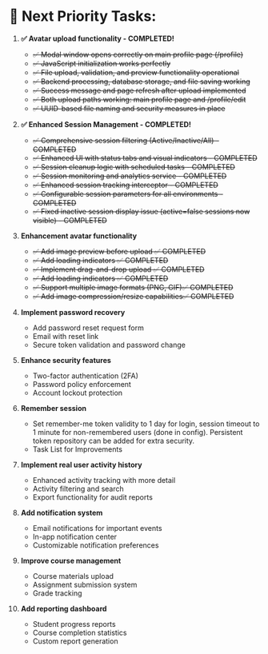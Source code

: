 # 🎯 **Next Priority Tasks:**

1. **✅ Avatar upload functionality - COMPLETED!**
   - ~~✅ Modal window opens correctly on main profile page (/profile)~~
   - ~~✅ JavaScript initialization works perfectly~~
   - ~~✅ File upload, validation, and preview functionality operational~~
   - ~~✅ Backend processing, database storage, and file saving working~~
   - ~~✅ Success message and page refresh after upload implemented~~
   - ~~✅ Both upload paths working: main profile page and /profile/edit~~
   - ~~✅ UUID-based file naming and security measures in place~~

2. **✅ Enhanced Session Management - COMPLETED!**
   - ~~✅ Comprehensive session filtering (Active/Inactive/All) - COMPLETED~~
   - ~~✅ Enhanced UI with status tabs and visual indicators - COMPLETED~~
   - ~~✅ Session cleanup logic with scheduled tasks - COMPLETED~~
   - ~~✅ Session monitoring and analytics service - COMPLETED~~
   - ~~✅ Enhanced session tracking interceptor - COMPLETED~~
   - ~~✅ Configurable session parameters for all environments - COMPLETED~~
   - ~~✅ Fixed inactive session display issue (active=false sessions now visible) - COMPLETED~~

3. **Enhancement avatar functionality**
   - ~~✅ Add image preview before upload ✅ COMPLETED~~
   - ~~✅ Add loading indicators ✅ COMPLETED~~
   - ~~✅ Implement drag-and-drop upload ✅ COMPLETED~~
   - ~~✅ Add loading indicators ✅ COMPLETED~~
   - ~~✅ Support multiple image formats (PNG, GIF)✅ COMPLETED~~
   - ~~✅ Add image compression/resize capabilities✅ COMPLETED~~

4. **Implement password recovery**
   - Add password reset request form
   - Email with reset link
   - Secure token validation and password change

5. **Enhance security features**
   - Two-factor authentication (2FA)
   - Password policy enforcement
   - Account lockout protection

6. **Remember session**
   - Set remember-me token validity to 1 day for login, session timeout to 1 minute for non-remembered users (done in config). Persistent token repository can be added for extra security.
   - Task List for Improvements

7. **Implement real user activity history**
   - Enhanced activity tracking with more detail
   - Activity filtering and search
   - Export functionality for audit reports

8. **Add notification system**
   - Email notifications for important events
   - In-app notification center
   - Customizable notification preferences

9. **Improve course management**
   - Course materials upload
   - Assignment submission system
   - Grade tracking

10. **Add reporting dashboard**
    - Student progress reports
    - Course completion statistics
    - Custom report generation
